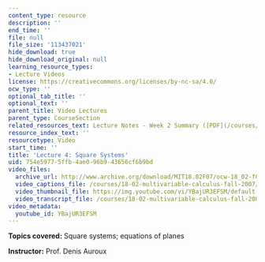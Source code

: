 ```yaml
---
content_type: resource
description: ''
end_time: ''
file: null
file_size: '113437021'
hide_download: true
hide_download_original: null
learning_resource_types:
- Lecture Videos
license: https://creativecommons.org/licenses/by-nc-sa/4.0/
ocw_type: ''
optional_tab_title: ''
optional_text: ''
parent_title: Video Lectures
parent_type: CourseSection
related_resources_text: Lecture Notes - Week 2 Summary ([PDF](/courses/18-02-multivariable-calculus-fall-2007/resources/lec_week2))
resource_index_text: ''
resourcetype: Video
start_time: ''
title: 'Lecture 4: Square Systems'
uid: 754e5977-5ffb-4ae0-96b9-43656cf6b9bd
video_files:
  archive_url: http://www.archive.org/download/MIT18.02F07/ocw-18_02-f07-lec04_300k.mp4
  video_captions_file: /courses/18-02-multivariable-calculus-fall-2007/63b7c98842a5598e92dcf607c26eff81_YBajUR3EFSM.vtt
  video_thumbnail_file: https://img.youtube.com/vi/YBajUR3EFSM/default.jpg
  video_transcript_file: /courses/18-02-multivariable-calculus-fall-2007/1dd4794f4f464b2dec638f6185ecc2ca_YBajUR3EFSM.pdf
video_metadata:
  youtube_id: YBajUR3EFSM
---
```


**Topics covered:** Square systems; equations of planes

**Instructor:** Prof. Denis Auroux

